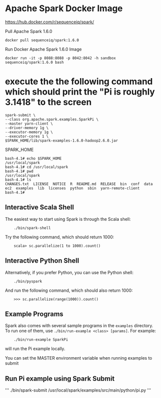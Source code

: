 # Apache Spark Docker Image

https://hub.docker.com/r/sequenceiq/spark/

Pull Apache Spark 1.6.0
```
docker pull sequenceiq/spark:1.6.0
```

Run Docker Apache Spark 1.6.0 Image
```
docker run -it -p 8088:8088 -p 8042:8042 -h sandbox sequenceiq/spark:1.6.0 bash
```

# execute the the following command which should print the "Pi is roughly 3.1418" to the screen
```
spark-submit \
--class org.apache.spark.examples.SparkPi \
--master yarn-client \
--driver-memory 1g \
--executor-memory 1g \
--executor-cores 1 \
$SPARK_HOME/lib/spark-examples-1.6.0-hadoop2.6.0.jar
```

SPARK_HOME
```
bash-4.1# echo $SPARK_HOME
/usr/local/spark
bash-4.1# cd /usr/local/spark
bash-4.1# pwd
/usr/local/spark
bash-4.1# ls
CHANGES.txt  LICENSE  NOTICE  R  README.md  RELEASE  bin  conf  data  ec2  examples  lib  licenses  python  sbin  yarn-remote-client
bash-4.1#
```

## Interactive Scala Shell

The easiest way to start using Spark is through the Scala shell:
```
    ./bin/spark-shell
```
Try the following command, which should return 1000:
```
    scala> sc.parallelize(1 to 1000).count()
```
## Interactive Python Shell

Alternatively, if you prefer Python, you can use the Python shell:
```
    ./bin/pyspark
```
And run the following command, which should also return 1000:
```
    >>> sc.parallelize(range(1000)).count()
```
## Example Programs

Spark also comes with several sample programs in the `examples` directory.
To run one of them, use `./bin/run-example <class> [params]`. For example:
```
    ./bin/run-example SparkPi
```
will run the Pi example locally.

You can set the MASTER environment variable when running examples to submit

## Run Pi example using Spark Submit
'''
./bin/spark-submit /usr/local/spark/examples/src/main/python/pi.py
'''

